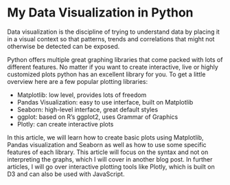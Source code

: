 # My Data Visualization in Python

Data visualization is the discipline of trying to understand data by placing it in a visual context so that patterns, trends and correlations that might not otherwise be detected can be exposed.

Python offers multiple great graphing libraries that come packed with lots of different features. No matter if you want to create interactive, live or highly customized plots python has an excellent library for you.
To get a little overview here are a few popular plotting libraries:

- Matplotlib: low level, provides lots of freedom
- Pandas Visualization: easy to use interface, built on Matplotlib
- Seaborn: high-level interface, great default styles
- ggplot: based on R’s ggplot2, uses Grammar of Graphics
- Plotly: can create interactive plots

In this article, we will learn how to create basic plots using Matplotlib, Pandas visualization and Seaborn as well as how to use some specific features of each library. This article will focus on the syntax and not on interpreting the graphs, which I will cover in another blog post.
In further articles, I will go over interactive plotting tools like Plotly, which is built on D3 and can also be used with JavaScript.
